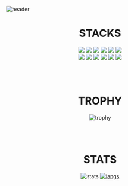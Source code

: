 ![header](https://capsule-render.vercel.app/api?type=slice&color=auto&height=300&section=header&text=SeungMin&fontSize=90)


<div align=center><h1>STACKS</h1></div>
<div align=center> 
  <img src="https://img.shields.io/badge/android-3DDC84?style=for-the-badge&logo=android&logoColor=white"> 
  <img src="https://img.shields.io/badge/kotlin-7F52FF?style=for-the-badge&logo=Kotlin&logoColor=white"> 
  <img src="https://img.shields.io/badge/java-007396?style=for-the-badge&logo=java&logoColor=white"> 
  <img src="https://img.shields.io/badge/flutter-02569B?style=for-the-badge&logo=flutter&logoColor=white">
  <img src="https://img.shields.io/badge/dart-0175C2?style=for-the-badge&logo=Dart&logoColor=white"> 
  <img src="https://img.shields.io/badge/C-A8B9CC?style=for-the-badge&logo=C&logoColor=white"> 
  <br>
  <img src="https://img.shields.io/badge/python-3776AB?style=for-the-badge&logo=python&logoColor=white"> 
  <img src="https://img.shields.io/badge/html5-E34F26?style=for-the-badge&logo=html5&logoColor=white"> 
  <img src="https://img.shields.io/badge/css-1572B6?style=for-the-badge&logo=css3&logoColor=white"> 
  <img src="https://img.shields.io/badge/javascript-F7DF1E?style=for-the-badge&logo=javascript&logoColor=black"> 
  <img src="https://img.shields.io/badge/firebase-FFCA28?style=for-the-badge&logo=firebase&logoColor=white">
  <img src="https://img.shields.io/badge/react-61DAFB?style=for-the-badge&logo=react&logoColor=black"> 
</div><br><br><br>

<div align=center><h1>TROPHY</h1></div>
<div align=center>
  
![trophy](https://github-profile-trophy.vercel.app/?username=100Seung-Min)
  
</div><br><br>

<div align=center><h1>STATS</h1></div>
<div align=center>

![stats](https://github-readme-stats.vercel.app/api?username=100Seung-Min&show_icons=true) [![langs](https://github-readme-stats.vercel.app/api/top-langs/?username=100Seung-Min&show_icons=true&hide_border=true&title_color=004386&icon_color=004386&layout=compact)](https://github.com/100Seung-Min)
  
<div>
